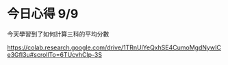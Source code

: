 # 今日心得 9/9

今天學習到了如何計算三科的平均分數

https://colab.research.google.com/drive/1TRnUlYeQxhSE4CumoMgdNywICe3GfI3u#scrollTo=6TUcvhClp-3S
